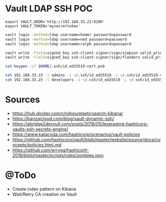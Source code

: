 Vault LDAP SSH POC
============

```
export VAULT_ADDR='http://192.168.33.22:8200'
export VAULT_TOKEN='mysecrettoken'
```

```bash
vault login -method=ldap username=homer password=password
vault login -method=ldap username=ned password=password
vault login -method=ldap username=ralph password=password
```

```bash
vault write -field=signed_key ssh-client-signer/sign/simpson valid_principals=admins public_key=@$HOME/.ssh/id_ed25519.pub | tee $HOME/.ssh/id_ed25519-cert.pub
vault write -field=signed_key ssh-client-signer/sign/flanders valid_principals=developers public_key=@$HOME/.ssh/id_ed25519.pub | tee $HOME/.ssh/id_ed25519-cert.pub
```

```bash
ssh-keygen -Lf $HOME/.ssh/id_ed25519-cert.pub
```

```bash
ssh 192.168.33.23 -l admins -i ~/.ssh/id_ed25519 -i ~/.ssh/id_ed25519-cert.pub
ssh 192.168.33.23 -l developers -i ~/.ssh/id_ed25519 -i ~/.ssh/id_ed25519-cert.pub
```

# Sources
* https://hub.docker.com/r/nshou/elasticsearch-kibana/
* https://banzaicloud.com/blog/vault-dynamic-ssh/
* https://abridge2devnull.com/posts/2018/05/leveraging-hashicorp-vaults-ssh-secrets-engine/
* https://www.katacoda.com/hashicorp/scenarios/vault-policies
* https://github.com/hashicorp/vault/blob/master/website/source/docs/concepts/policies.html.md
* https://github.com/errygg/hashiconf-2018/blob/master/scripts/roles/zombies.json

# @ToDo
* Create index pattern on Kibana
* Wait/Retry CA creation on Vault
